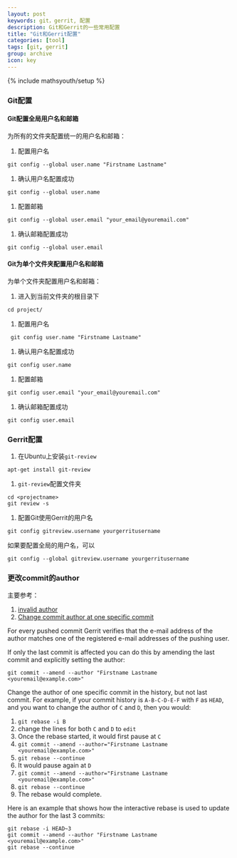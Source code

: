 ```yaml
---
layout: post
keywords: git，gerrit, 配置
description: Git和Gerrit的一些常用配置
title: "Git和Gerrit配置"
categories: [tool]
tags: [git, gerrit]
group: archive
icon: key
---
```

{% include mathsyouth/setup %}

### Git配置

#### Git配置全局用户名和邮箱

为所有的文件夹配置统一的用户名和邮箱：

1. 配置用户名
```Shell
git config --global user.name "Firstname Lastname"
```
1. 确认用户名配置成功
```Shell
git config --global user.name
```
1. 配置邮箱
```Shell
git config --global user.email "your_email@youremail.com"
```
1. 确认邮箱配置成功
```Shell
git config --global user.email
```

#### Git为单个文件夹配置用户名和邮箱

为单个文件夹配置用户名和邮箱：

1. 进入到当前文件夹的根目录下
```Shell
cd project/
```
1. 配置用户名
```Shell
 git config user.name "Firstname Lastname"
```
1. 确认用户名配置成功
```Shell
git config user.name
```
1. 配置邮箱
```Shell
git config user.email "your_email@youremail.com"
```
1. 确认邮箱配置成功
```Shell
git config user.email
```

### Gerrit配置

1. 在Ubuntu上安装`git-review`
```Shell
apt-get install git-review
```

1. `git-review`配置文件夹
```Shell
cd <projectname>
git review -s
```

1. 配置Git使用Gerrit的用户名
```Shell
git config gitreview.username yourgerritusername
```
如果要配置全局的用户名，可以
```Shell
git config --global gitreview.username yourgerritusername
```

### 更改commit的author
主要参考：
1. [invalid author](https://gerrit-review.googlesource.com/Documentation/error-invalid-author.html)
2. [Change commit author at one specific commit](http://stackoverflow.com/questions/3042437/change-commit-author-at-one-specific-commit)

For every pushed commit Gerrit verifies that the e-mail address of the author
matches one of the registered e-mail addresses of the pushing user.

If only the last commit is affected you can do this by amending the last commit
and explicitly setting the author:
```Shell
git commit --amend --author "Firstname Lastname <youremail@example.com>"
```

Change the author of one specific commit in the history, but not last commit.
For example, if your commit history is `A-B-C-D-E-F` with `F` as `HEAD`, and
you want to change the author of `C` and `D`, then you would:
1. `git rebase -i B`
1. change the lines for both `C` and `D` to `edit`
1. Once the rebase started, it would first pause at `C`
1. `git commit --amend --author="Firstname Lastname <youremail@example.com>"`
1. `git rebase --continue`
1. It would pause again at `D`
1. `git commit --amend --author="Firstname Lastname <youremail@example.com>"`
1. `git rebase --continue`
1. The rebase would complete.

Here is an example that shows how the interactive rebase is used to update the
author for the last 3 commits:
```Shell
git rebase -i HEAD~3
git commit --amend --author "Firstname Lastname <youremail@example.com>"
git rebase --continue
```

